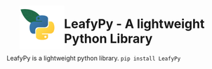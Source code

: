 <img src="./img/logo.png"
     alt="Logo"
     style="float: left; margin-left: 30px"
     width=20%/>
# LeafyPy - A lightweight Python Library
LeafyPy is a lightweight python library.
```pip install LeafyPy```
